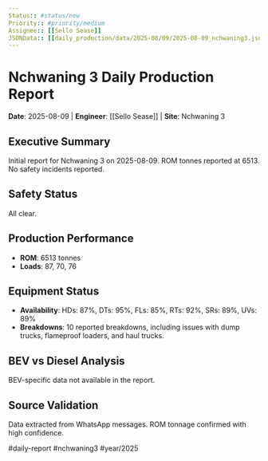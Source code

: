 ```yaml
---
Status:: #status/new
Priority:: #priority/medium
Assignee:: [[Sello Sease]]
JSONData:: [[daily_production/data/2025-08/09/2025-08-09_nchwaning3.json]]
---
```


# Nchwaning 3 Daily Production Report
**Date**: 2025-08-09 | **Engineer**: [[Sello Sease]] | **Site**: Nchwaning 3

## Executive Summary
Initial report for Nchwaning 3 on 2025-08-09. ROM tonnes reported at 6513. No safety incidents reported.

## Safety Status
All clear.

## Production Performance
- **ROM**: 6513 tonnes
- **Loads**: 87, 70, 76

## Equipment Status
- **Availability**: HDs: 87%, DTs: 95%, FLs: 85%, RTs: 92%, SRs: 89%, UVs: 89%
- **Breakdowns**: 10 reported breakdowns, including issues with dump trucks, flameproof loaders, and haul trucks.

## BEV vs Diesel Analysis
BEV-specific data not available in the report.

## Source Validation
Data extracted from WhatsApp messages. ROM tonnage confirmed with high confidence.

#daily-report #nchwaning3 #year/2025
